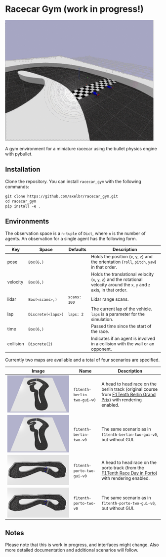 # Racecar Gym (work in progress!)

![berlin track](docs/racecar_gym.gif)

A gym environment for a miniature racecar using the bullet physics engine with pybullet.
## Installation
Clone the repository.
You can install ``racecar_gym`` with the following commands:

```shell_script
git clone https://github.com/axelbr/racecar_gym.git
cd racecar_gym
pip install -e .
```

## Environments

The observation space is a `n-tuple` of `Dict`, where `n` is the number of agents. An observation for a single agent has the following form.

|Key|Space|Defaults|Description|
|---|---|---|---|
|pose|`Box(6,)`||Holds the position (`x`, `y`, `z`) and the orientation (`roll`, `pitch`, `yaw`) in that order.|
|velocity|`Box(6,)`||Holds the translational velocity (`x`, `y`, `z`) and the rotational velocity around the `x`, `y` and `z` axis, in that order.|
|lidar|`Box(<scans>,)`|`scans: 100`|Lidar range scans.|
|lap|`Discrete(<laps>)`|`laps: 2`|The current lap of the vehicle. `laps` is a parameter for the simulation.|
|time|`Box(6,)`||Passed time since the start of the race.|
|collision|`Discrete(2)`||Indicates if an agent is involved in a collision with the wall or an opponent.|

Currently two maps are available and a total of four scenarios are specified.

| Image | Name | Description |
| --- | --- | --- |
|![berlin](docs/berlin.png?raw=true)|`f1tenth-berlin-two-gui-v0`|A head to head race on the berlin track (original course from [F1Tenth Berlin Grand Prix](https://www.ifac2020.org/program/competitions/f1tenth-autonomous-grand-prix/)) with rendering enabled.|
|![berlin](docs/berlin.png?raw=true)|`f1tenth-berlin-two-v0`|The same scenario as in `f1tenth-berlin-two-gui-v0`, but without GUI.|
|![berlin](docs/porto.png?raw=true)|`f1tenth-porto-two-gui-v0`|A head to head race on the porto track (from the [F1Tenth Race Day in Porto](https://f1tenth.org/race.html)) with rendering enabled.|
|![berlin](docs/porto.png?raw=true)|`f1tenth-porto-two-v0`|The same scenario as in `f1tenth-porto-two-gui-v0`, but without GUI.|

## Notes
Please note that this is work in progress, and interfaces might change. Also more detailed documentation and additional scenarios will follow.
